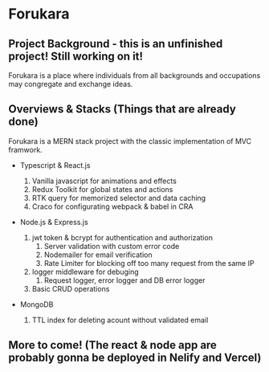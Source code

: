 # Forukara
## Project Background - this is an unfinished project! Still working on it!
Forukara is a place where individuals from all backgrounds and occupations may congregate and exchange ideas.

## Overviews & Stacks (Things that are already done)
Forukara is a MERN stack project with the classic implementation of MVC framwork.
* Typescript & React.js 
  1. Vanilla javascript for animations and effects                   
  2. Redux Toolkit for global states and actions
  3. RTK query for memorized selector and data caching
  4. Craco for configurating webpack & babel in CRA

* Node.js & Express.js
  1. jwt token & bcrypt for authentication and authorization
     1. Server validation with custom error code
     2. Nodemailer for email verification
     3. Rate Limiter for blocking off too many request from the same IP
  2. logger middleware for debuging
     1. Request logger, error logger and DB error logger
  3. Basic CRUD operations

* MongoDB
  1. TTL index for deleting acount without validated email

## More to come! (The react & node app are probably gonna be deployed in Nelify and Vercel)
